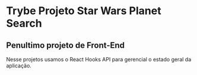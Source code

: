 # Trybe Projeto Star Wars Planet Search
## Penultimo projeto de Front-End

Nesse projetos usamos o React Hooks API para gerencial o estado geral da aplicação.
